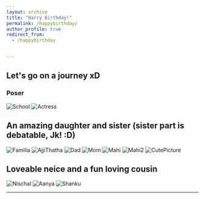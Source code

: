 ```yaml
---
layout: archive
title: "Harry Birthday!"
permalink: /happybirthday/
author_profile: true
redirect_from:
  - /happybirthday


---
```


## Let's go on a journey xD

### Poser

![School](/images/School.jpeg) ![Actress](/images/NischalsUSDeparture.jpeg)

## An amazing daughter and sister (sister part is debatable, Jk! :D) 

![Familia](/images/Familia.jpeg) ![AjjiThatha](/images/AjjiThatha.jpeg) ![Dad](/images/Appa.jpeg) ![Mom](/images/Mom.jpeg) ![Mahi](/images/Mahi.jpeg) ![Mahi2](/images/Mahi2.jpeg)
![CutePicture](/images/CutePicture.jpeg) 


## Loveable neice and a fun loving cousin

![Nischal](/images/Nischal.jpeg) ![Aanya](/images/Aanya.jpeg) ![Shanku](/images/Shanku.jpeg)

<!-- ## Oh boy where do I begin about what a cheerful, funny, empathetic, caring (inserts all adjectives to describe "amazing" ) friend 

![Trio](/images/Nischal.jpeg) ![Aanya](/images/Aanya.jpeg) ![Shanku](/images/Shanku.jpeg) -->

---
